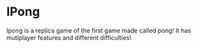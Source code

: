 # IPong
Ipong is a replica game of the first game made called pong! It has mutiplayer features and different difficulties!

